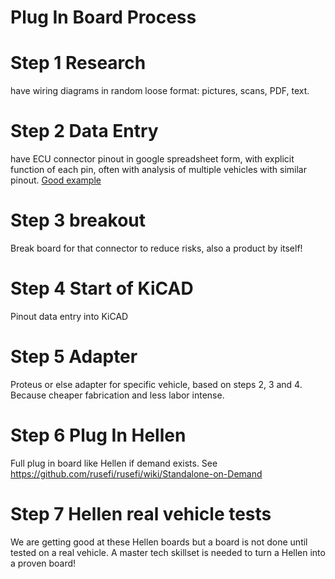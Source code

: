 # Plug In Board Process

# Step 1 Research
have wiring diagrams in random loose format: pictures, scans, PDF, text.

# Step 2 Data Entry
have ECU connector pinout in google spreadsheet form, with explicit function of each pin, often with analysis of multiple vehicles with similar pinout. [Good example](https://docs.google.com/spreadsheets/d/1H0cZPAJFbpprgSu1Y8BiAYzXbqddvIn-Hhod4QCVQwk)

# Step 3 breakout
Break board for that connector to reduce risks, also a product by itself!

# Step 4 Start of KiCAD
Pinout data entry into KiCAD

# Step 5 Adapter
Proteus or else adapter for specific vehicle, based on steps 2, 3 and 4. Because cheaper fabrication and less labor intense.

# Step 6 Plug In Hellen
Full plug in board like Hellen if demand exists. See https://github.com/rusefi/rusefi/wiki/Standalone-on-Demand

# Step 7 Hellen real vehicle tests
We are getting good at these Hellen boards but a board is not done until tested on a real vehicle. A master tech skillset is needed to turn a Hellen into a proven board!
